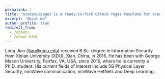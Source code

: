 ```yaml
---
permalink: /
title: "academicpages is a ready-to-fork GitHub Pages template for academic personal websites"
excerpt: "About me"
author_profile: true
redirect_from: 
  - /about/
  - /about.html
---
```


Long Jiao (ljiao@gmu.edu) received B.Sc. degree in Information Security from Xidian University (XDU), Xian, China,
in 2016. He has been with George Mason University, Fairfax,
VA, USA, since 2016, where he is currently a Ph.D. student.
His current fields of interest include 5G Physical Layer Security, mmWave communication, mmWave HetNets and Deep
Learning.
